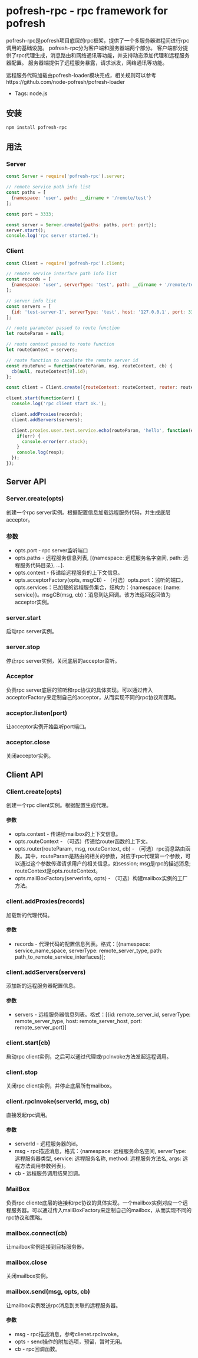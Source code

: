 # pofresh-rpc - rpc framework for pofresh
pofresh-rpc是pofresh项目底层的rpc框架，提供了一个多服务器进程间进行rpc调用的基础设施。
pofresh-rpc分为客户端和服务器端两个部分。
客户端部分提供了rpc代理生成，消息路由和网络通讯等功能，并支持动态添加代理和远程服务器配置。
服务器端提供了远程服务暴露，请求派发，网络通讯等功能。

远程服务代码加载由pofresh-loader模块完成，相关规则可以参考https://github.com/node-pofresh/pofresh-loader

+ Tags: node.js

## 安装
```
npm install pofresh-rpc
```

## 用法
### Server
``` javascript
const Server = require('pofresh-rpc').server;

// remote service path info list
const paths = [
  {namespace: 'user', path: __dirname + '/remote/test'}
];

const port = 3333;

const server = Server.create({paths: paths, port: port});
server.start();
console.log('rpc server started.');
```

### Client
``` javascript
const Client = require('pofresh-rpc').client;

// remote service interface path info list
const records = [
  {namespace: 'user', serverType: 'test', path: __dirname + '/remote/test'}
];

// server info list
const servers = [
  {id: 'test-server-1', serverType: 'test', host: '127.0.0.1', port: 3333}
];

// route parameter passed to route function
let routeParam = null;

// route context passed to route function
let routeContext = servers;

// route function to caculate the remote server id
const routeFunc = function(routeParam, msg, routeContext, cb) {
  cb(null, routeContext[0].id);
};

const client = Client.create({routeContext: routeContext, router: routeFunc});

client.start(function(err) {
  console.log('rpc client start ok.');

  client.addProxies(records);
  client.addServers(servers);

  client.proxies.user.test.service.echo(routeParam, 'hello', function(err, resp) {
    if(err) {
      console.error(err.stack);
    }
    console.log(resp);
  });
});
```

## Server API
### Server.create(opts)
创建一个rpc server实例。根据配置信息加载远程服务代码，并生成底层acceptor。
### 参数
+ opts.port - rpc server监听端口
+ opts.paths - 远程服务信息列表, [{namespace: 远程服务名字空间, path: 远程服务代码目录}, ...].
+ opts.context - 传递给远程服务的上下文信息。
+ opts.acceptorFactory(opts, msgCB) - （可选）opts.port：监听的端口，opts.services：已加载的远程服务集合，结构为：{namespace: {name: service}}。msgCB(msg, cb)：消息到达回调。该方法返回返回值为acceptor实例。

### server.start
启动rpc server实例。

### server.stop
停止rpc server实例，关闭底层的acceptor监听。

### Acceptor
负责rpc server底层的监听和rpc协议的具体实现。可以通过传入acceptorFactory来定制自己的acceptor，从而实现不同的rpc协议和策略。

### acceptor.listen(port)
让acceptor实例开始监听port端口。

### acceptor.close
关闭acceptor实例。

## Client API
### Client.create(opts)
创建一个rpc client实例。根据配置生成代理。
#### 参数
+ opts.context - 传递给mailbox的上下文信息。
+ opts.routeContext - （可选）传递给router函数的上下文。
+ opts.router(routeParam, msg, routeContext, cb) - （可选）rpc消息路由函数。其中，routeParam是路由的相关的参数，对应于rpc代理第一个参数，可以通过这个参数传递请求用户的相关信息，如session; msg是rpc的描述消息; routeContext是opts.routeContext。
+ opts.mailBoxFactory(serverInfo, opts) - （可选）构建mailbox实例的工厂方法。

### client.addProxies(records)
加载新的代理代码。
#### 参数
+ records - 代理代码的配置信息列表。格式：[{namespace: service_name_space, serverType: remote_server_type, path: path_to_remote_service_interfaces}];

### client.addServers(servers)
添加新的远程服务器配置信息。
#### 参数
+ servers - 远程服务器信息列表。格式：[{id: remote_server_id, serverType: remote_server_type, host: remote_server_host, port: remote_server_port}]

### client.start(cb)
启动rpc client实例，之后可以通过代理或rpcInvoke方法发起远程调用。

### client.stop
关闭rpc client实例，并停止底层所有mailbox。

### client.rpcInvoke(serverId, msg, cb)
直接发起rpc调用。
#### 参数
+ serverId - 远程服务器的id。
+ msg - rpc描述消息，格式：{namespace: 远程服务命名空间, serverType: 远程服务器类型, service: 远程服务名称, method: 远程服务方法名, args: 远程方法调用参数列表}。
+ cb - 远程服务调用结果回调。

### MailBox
负责rpc cliente底层的连接和rpc协议的具体实现。一个mailbox实例对应一个远程服务器。可以通过传入mailBoxFactory来定制自己的mailbox，从而实现不同的rpc协议和策略。

### mailbox.connect(cb)
让mailbox实例连接到目标服务器。

### mailbox.close
关闭mailbox实例。

### mailbox.send(msg, opts, cb)
让mailbox实例发送rpc消息到关联的远程服务器。
#### 参数
+ msg - rpc描述消息，参考clienet.rpcInvoke。
+ opts - send操作的附加选项，预留，暂时无用。
+ cb - rpc回调函数。